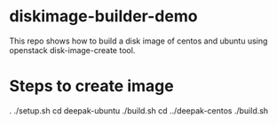 # diskimage-builder-demo
This repo shows how to build a disk image of centos and ubuntu using openstack disk-image-create tool.

# Steps to create image
. ./setup.sh
cd deepak-ubuntu
./build.sh
cd ../deepak-centos
./build.sh

